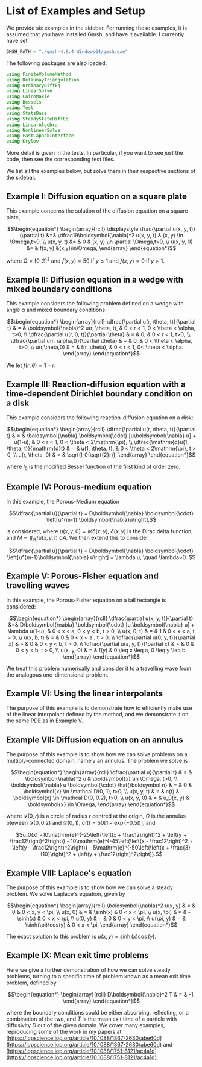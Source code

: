# List of Examples and Setup

We provide six examples in the sidebar. For running these examples, it is assumed that you have installed Gmsh, and have it available. I currently have set

```julia
GMSH_PATH = "./gmsh-4.9.4-Windows64/gmsh.exe"
```

The following packages are also loaded:

```julia
using FiniteVolumeMethod
using DelaunayTriangulation
using OrdinaryDiffEq 
using LinearSolve 
using CairoMakie 
using Bessels
using Test
using StatsBase
using SteadyStateDiffEq 
using LinearAlgebra
using NonlinearSolve 
using FastLapackInterface
using Krylov
```

More detail is given in the tests. In particular, if you want to see *just* the code, then see the corresponding test files.

We list all the examples below, but solve them in their respective sections of the sidebar.

## Example I: Diffusion equation on a square plate 

This example concerns the solution of the diffusion equation on a square plate, 

```math 
\begin{equation*}
\begin{array}{rcll}
\displaystyle
\frac{\partial u(x, y, t)}{\partial t} &=& \dfrac19\boldsymbol{\nabla}^2 u(x, y, t) & (x, y) \in \Omega,t>0, \\
u(x, y, t) &= & 0 & (x, y) \in \partial \Omega,t>0, \\
u(x, y, 0) &= & f(x, y) &(x,y)\in\Omega,
\end{array}
\end{equation*}
```

where $\Omega = [0, 2]^2$ and $f(x, y) = 50$ if $y \leq 1$ and $f(x, y) = 0$ if $y>1$.

## Example II: Diffusion equation in a wedge with mixed boundary conditions 

This example considers the following problem defined on a wedge with angle $\alpha$ and mixed boundary conditions:

```math
\begin{equation*}
\begin{array}{rcll}
\dfrac{\partial u(r, \theta, t)}{\partial t} & = & \boldsymbol{\nabla}^2 u(r, \theta, t), & 0 < r < 1, 0 < \theta < \alpha, t>0, \\
\dfrac{\partial u(r, 0, t)}{\partial \theta} & = & 0, & 0 < r < 1, t>0, \\
\dfrac{\partial u(r, \alpha,t)}{\partial \theta} & = & 0, & 0 < \theta < \alpha, t>0, \\
u(r,\theta,0) & = & f(r, \theta), & 0 < r < 1, 0< \theta < \alpha.
\end{array}
\end{equation*}
```

We let $f(r, \theta) = 1-r$.

## Example III: Reaction-diffusion equation with a time-dependent Dirichlet boundary condition on a disk 

This example considers the following reaction-diffusion equation on a disk:

```math 
\begin{equation*}
\begin{array}{rcll}
\dfrac{\partial u(r, \theta, t)}{\partial t} & = & \boldsymbol{\nabla} \boldsymbol{\cdot} [u\boldsymbol{\nabla} u] + u(1-u), & 0 < r < 1, 0 < \theta < 2\mathrm{\pi}, \\
\dfrac{\mathrm{d}u(1, \theta, t)}{\mathrm{d}t} & = & u(1, \theta, t), & 0 < \theta < 2\mathrm{\pi}, t > 0,  \\
u(r, \theta, 0) & = & \sqrt{I_0(\sqrt{2}r)},
\end{array}
\end{equation*}
```

where $I_0$ is the modified Bessel function of the first kind of order zero.

## Example IV: Porous-medium equation 

In this example, the Porous-Medium equation 

```math 
\dfrac{\partial u}{\partial t} = D\boldsymbol{\nabla} \boldsymbol{\cdot} \left[u^{m-1} \boldsymbol{\nabla}u\right],
```

is considered, where $u(x, y, 0) = M\delta(x, y)$, $\delta(x, y)$ is the Dirac delta function, and $M = \iint_{\mathbb R^2} u(x, y, t)~\mathrm{d}A$. We then extend this to consider 

```math 
\dfrac{\partial u}{\partial t} = D\boldsymbol{\nabla} \boldsymbol{\cdot} \left[u^{m-1}\boldsymbol{\nabla} u\right] + \lambda u, \quad \lambda>0. 
```

## Example V: Porous-Fisher equation and travelling waves 

In this example, the Porous-Fisher equation on a tall rectangle is considered:

```math 
\begin{equation*}
\begin{array}{rcll}
\dfrac{\partial u(x, y, t)}{\partial t} &=& D\boldsymbol{\nabla} \boldsymbol{\cdot} [u \boldsymbol{\nabla} u] + \lambda u(1-u), & 0 < x < a, 0 < y < b, t > 0, \\
u(x, 0, t) & = & 1 & 0 < x < a, t > 0, \\
u(x, b, t) & = & 0 & 0 < x < a , t > 0, \\
\dfrac{\partial u(0, y, t)}{\partial x} & = & 0 & 0 < y < b, t > 0, \\
\dfrac{\partial u(a, y, t)}{\partial x} & = & 0 & 0 < y < b, t > 0, \\
u(x, y, 0) & = & f(y) & 0 \leq x \leq a, 0 \leq y \leq b. 
\end{array}
\end{equation*}
```

We treat this problem numerically and consider it to a travelling wave from the analogous one-dimensional problem.

## Example VI: Using the linear interpolants 

The purpose of this example is to demonstrate how to efficiently make use of the linear interpolant defined by the method, and we demonstrate it on the same PDE as in Example V.

## Example VII: Diffusion equation on an annulus 

The purpose of this example is to show how we can solve problems on a multiply-connected domain, namely an annulus. The problem we solve is 

```math
\begin{equation*}
\begin{array}{rcll}
\dfrac{\partial u}{\partial t} & = & \boldsymbol{\nabla}^2 u & \boldsymbol{x} \in \Omega, t>0, \\
\boldsymbol{\nabla} u \boldsymbol{\cdot}  \hat{\boldsymbol n} & = & 0 & \boldsymbol{x} \in \mathcal D(0, 1), t>0, \\
u(x, y, t) & = & c(t) & \boldsymbol{x} \in \mathcal D(0, 0.2),  t>0, \\
u(x, y, 0) & = & u_0(x, y) & \boldsymbol{x} \in \Omega,
\end{array}
\end{equation*}
```

where $\mathcal D(0, r)$ is a circle of radius $r$ centred at the origin, $\Omega$ is the annulus bteween $\mathcal D(0, 0.2)$ and $\mathcal D(0, 1)$, $c(t) = 50[1-\exp(-0.5t)]$, and 

```math 
u_0(x) =10\mathrm{e}^{-25\left(\left(x + \frac12\right)^2 + \left(y + \frac12\right)^2\right)} - 10\mathrm{e}^{-45\left(\left(x - \frac12\right)^2 + \left(y - \frac12\right)^2\right)} - 5\mathrm{e}^{-50\left(\left(x + \frac{3}{10}\right)^2 + \left(y + \frac12\right)^2\right)}.
```

## Example VIII: Laplace's equation

The purpose of this example is to show how we can solve a steady problem. We solve Laplace's equation, given by 

```math
\begin{equation*}
\begin{array}{rcll}
\boldsymbol{\nabla}^2 u(x, y) & = & 0 & 0 < x, y < \pi, \\
u(x, 0) & = & \sinh(x) & 0 < x < \pi, \\
u(x, \pi) & = & -\sinh(x) & 0 < x < \pi, \\
u(0, y) & = & 0 & 0 < y < \pi, \\
u(\pi, y) & = & \sinh(\pi)\cos(y) & 0 < x < \pi,
\end{array}
\end{equation*}
```

The exact solution to this problem is $u(x, y) = \sinh(x)\cos(y)$.

## Example IX: Mean exit time problems 

Here we give a further demonstration of how we can solve steady problems, turning to a specific time of problem known as a mean exit time problem, defined by 

```math
\begin{equation*}
\begin{array}{rcll}
D\boldsymbol{\nabla}^2 T & = & -1,
\end{array}
\end{equation*}
```

where the boundary conditions could be either absorbing, reflecting, or a combination of the two, and $T$ is the mean exit time of a particle with diffusivity $D$ out of the given domain. We cover many examples, reproducing some of the work in my papers at [https://iopscience.iop.org/article/10.1088/1367-2630/abe60d](https://iopscience.iop.org/article/10.1088/1367-2630/abe60d) and [https://iopscience.iop.org/article/10.1088/1751-8121/ac4a1d](https://iopscience.iop.org/article/10.1088/1751-8121/ac4a1d).